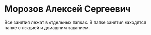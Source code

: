 # Морозов Алексей Сергеевич

Все занятия лежат в отдельных папках. В папке занятия находятся папке с лекцией и домашним заданием.